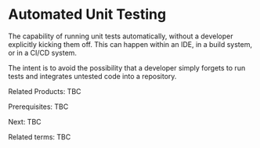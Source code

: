 # Automated Unit Testing

The capability of running unit tests automatically, without a developer explicitly kicking them off.  This can happen within an IDE, in a build system, or in a CI/CD system.

The intent is to avoid the possibility that a developer simply forgets to run tests and integrates untested code into a repository.

Related Products: TBC

Prerequisites: TBC

Next: TBC

Related terms: TBC
